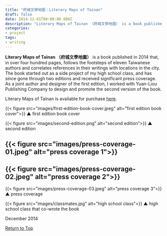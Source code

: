 ```yaml
---
title: "府城文學地圖｜Literary Maps of Tainan"
draft: false
date: 2014-12-01T00:00:00.000Z
description: "Literary Maps of Tainan （府城文學地圖） is a book published in 2014 that, in over four hundred pages, follows the footsteps of eleven Taiwanese authors and correlates references in their writings with locations in the city."
categories:
- project
tags:
- writing
---
```


**Literary Maps of Tainan （府城文學地圖）** is a book published in 2014 that, in over four hundred pages, follows the footsteps of eleven Taiwanese authors and correlates references in their writings with locations in the city. The book started out as a side project of my high school class, and has since gone through two editions and received significant press coverage. As a joint author and designer of the first edition, I worked with Yuan-Liou Publishing Company to design and promote the second version of the book.

Literary Maps of Tainan is available for purchase [here](https://www.books.com.tw/products/0010672594).

{{< figure src="images/first-edition-book-cover.jpeg" alt="first edition book cover">}}
▲ first edition book cover

{{< figure src="images/second-edition.png" alt="second edition">}}
▲ second edition

{{< figure src="images/press-coverage-01.jpeg" alt="press coverage 1">}}
---
{{< figure src="images/press-coverage-02.jpeg" alt="press coverage 2">}}
---
{{< figure src="images/press-coverage-03.jpeg" alt="press coverage 3">}}
▲ press coverage

{{< figure src="images/classmates.jpg" alt="high school class">}}
▲ high school class that co-wrote the book

December 2014

[Return to Top](#)